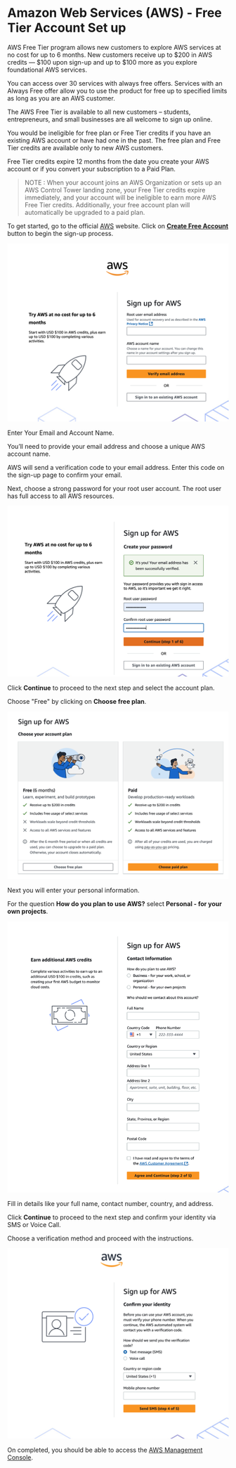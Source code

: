 # Amazon Web Services (AWS) - Free Tier Account Set up

AWS Free Tier program allows new customers to explore AWS services at no cost for up to 6 months. New customers receive up to $200 in AWS credits — $100 upon sign-up and up to $100 more as you explore foundational AWS services. 

You can access over 30 services with always free offers. Services with an Always Free offer allow you to use the product for free up to specified limits as long as you are an AWS customer.

The AWS Free Tier is available to all new customers – students, entrepreneurs, and small businesses are all welcome to sign up online. 

You would be ineligible for free plan or Free Tier credits if you have an existing AWS account or have had one in the past. The free plan and Free Tier credits are available only to new AWS customers.

Free Tier credits expire 12 months from the date you create your AWS account or if you convert your subscription to a Paid Plan.

> NOTE : When your account joins an AWS Organization or sets up an AWS Control Tower landing zone, your Free Tier credits expire immediately, and your account will be ineligible to earn more AWS Free Tier credits. 
Additionally, your free account plan will automatically be upgraded to a paid plan. 

To get started, go to the official [AWS](https://aws.amazon.com/free) website. Click on **[Create Free Account](https://portal.aws.amazon.com/gp/aws/developer/registration/index.html)** button to begin the sign-up process.

![email](./img/01.png)

Enter Your Email and Account Name.

You’ll need to provide your email address and choose a unique AWS account name. 

AWS will send a verification code to your email address. Enter this code on the sign-up page to confirm your email.

Next, choose a strong password for your root user account. The root user has full access to all AWS resources.

![password](./img/02.png)

Click **Continue** to proceed to the next step and select the account plan.

Choose "Free" by clicking on **Choose free plan**.

![plan](./img/03.png)

Next you will enter your personal information. 

For the question **How do you plan to use AWS?** select **Personal - for your own projects**.

![info](./img/04.png)

Fill in details like your full name, contact number, country, and address.

Click **Continue** to proceed to the next step and confirm your identity via SMS or Voice Call.

Choose a verification method and proceed with the instructions.

![verification](./img/05.png) 

On completed, you should be able to access the [AWS Management Console](https://eu-north-1.console.aws.amazon.com/console/home?region=eu-north-1#).